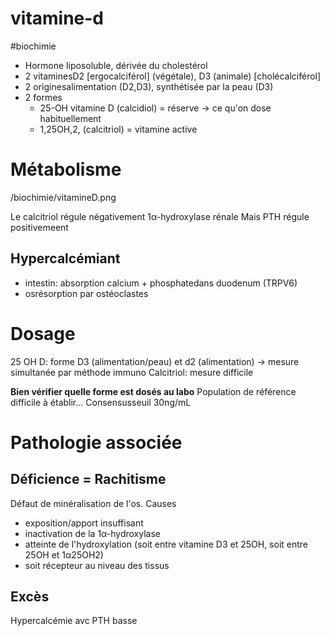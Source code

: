 # vitamine-d
#biochimie 


- Hormone liposoluble, dérivée du cholestérol 
- 2 vitaminesD2 [ergocalciférol] (végétale), D3 (animale) [cholécalciférol] 
- 2 originesalimentation (D2,D3), synthétisée par la peau (D3) 
- 2 formes 
    - 25-OH vitamine D (calcidiol) = réserve -> ce qu'on dose habituellement 
    - 1,25OH,2, (calcitriol) = vitamine active 


# Métabolisme


 
/biochimie/vitamineD.png

Le calcitriol régule négativement 1α-hydroxylase rénale
Mais PTH régule positivemeent 


## Hypercalcémiant


- intestin: absorption calcium + phosphatedans duodenum (TRPV6) 
- osrésorption par ostéoclastes 


# Dosage


25 OH D: forme D3 (alimentation/peau) et d2 (alimentation) -> mesure simultanée par méthode immuno
Calcitriol: mesure difficile 

**Bien vérifier quelle forme est dosés au labo**
Population de référence difficile à établir…
Consensusseuil 30ng/mL 


# Pathologie associée



## Déficience = Rachitisme


Défaut de minéralisation de l'os. Causes 

- exposition/apport insuffisant 
- inactivation de la 1α-hydroxylase 
- atteinte de l'hydroxylation (soit entre vitamine D3 et 25OH, soit entre 25OH et 1α25OH2) 
- soit récepteur au niveau des tissus 


## Excès


Hypercalcémie avc PTH basse 

